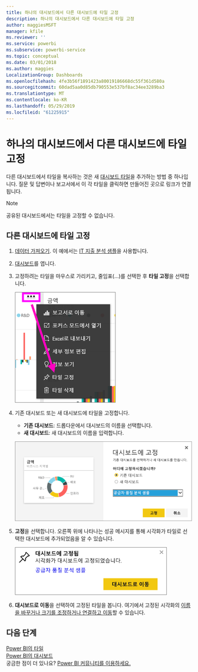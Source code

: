 ```yaml
---
title: 하나의 대시보드에서 다른 대시보드에 타일 고정
description: 하나의 대시보드에서 다른 대시보드에 타일 고정
author: maggiesMSFT
manager: kfile
ms.reviewer: ''
ms.service: powerbi
ms.subservice: powerbi-service
ms.topic: conceptual
ms.date: 03/01/2018
ms.author: maggies
LocalizationGroup: Dashboards
ms.openlocfilehash: 4fe3b56f1891423a80019186668dc55f361d580a
ms.sourcegitcommit: 60dad5aa0d85db790553e537bf8ac34ee3289ba3
ms.translationtype: MT
ms.contentlocale: ko-KR
ms.lasthandoff: 05/29/2019
ms.locfileid: "61225915"
---
```

# <a name="pin-a-tile-from-one-dashboard-to-another-dashboard"></a>하나의 대시보드에서 다른 대시보드에 타일 고정
다른 대시보드에서 타일을 복사하는 것은 새 [대시보드 타일](consumer/end-user-tiles.md)을 추가하는 방법 중 하나입니다. 질문 및 답변이나 보고서에서 이 각 타일을 클릭하면 만들어진 곳으로 링크가 연결됩니다. 

> [!NOTE]
> 공유된 대시보드에서는 타일을 고정할 수 없습니다.

## <a name="pin-a-tile-to-another-dashboard"></a>다른 대시보드에 타일 고정
1. [데이터 가져오기](service-get-data.md). 이 예에서는 [IT 지출 분석 샘플](sample-it-spend.md)을 사용합니다.
2. [대시보드](consumer/end-user-dashboards.md)를 엽니다.
3. 고정하려는 타일을 마우스로 가리키고, 줄임표(...)를 선택한 후 **타일 고정**을 선택합니다.  
   
   ![줄임표 메뉴](media/service-pin-tile-to-another-dashboard/power-bi-pin-another-dash.png)
4. 기존 대시보드 또는 새 대시보드에 타일을 고정합니다. 
   
   * **기존 대시보드**: 드롭다운에서 대시보드의 이름을 선택합니다.
   * **새 대시보드**: 새 대시보드의 이름을 입력합니다.
   
   ![대시보드에 고정 대화 상자](media/service-pin-tile-to-another-dashboard/pbi_pintoanotherdash.png)
5. **고정**을 선택합니다.
   오른쪽 위에 나타나는 성공 메시지를 통해 시각화가 타일로 선택한 대시보드에 추가되었음을 알 수 있습니다.
   
   ![대시보드에 고정됨 창](media/service-pin-tile-to-another-dashboard/power-bi-pin-success.png)
6. **대시보드로 이동**을 선택하여 고정된 타일을 봅니다. 여기에서 고정된 시각화의 [이름을 바꾸거나 크기를 조정하거나 연결하고 이동](service-dashboard-edit-tile.md)할 수 있습니다.

## <a name="next-steps"></a>다음 단계
[Power BI의 타일](consumer/end-user-tiles.md)  
[Power BI의 대시보드](consumer/end-user-dashboards.md)  
궁금한 점이 더 있나요? [Power BI 커뮤니티를 이용하세요.](http://community.powerbi.com/)

